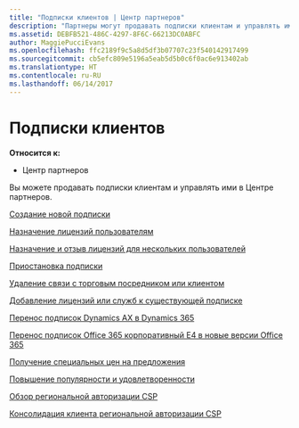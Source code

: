 ```yaml
---
title: "Подписки клиентов | Центр партнеров"
description: "Партнеры могут продавать подписки клиентам и управлять ими в Центре партнеров."
ms.assetid: DEBFB521-486C-4297-8F6C-66213DC0ABFC
author: MaggiePucciEvans
ms.openlocfilehash: ffc2189f9c5a8d5df3b07707c23f540142917499
ms.sourcegitcommit: cb5efc809e5196a5eab5d5b0c6f0ac6e913402ab
ms.translationtype: HT
ms.contentlocale: ru-RU
ms.lasthandoff: 06/14/2017
---
```

# <a name="customer-subscriptions"></a>Подписки клиентов

**Относится к:**

-  Центр партнеров

Вы можете продавать подписки клиентам и управлять ими в Центре партнеров. 

[Создание новой подписки](create-a-new-subscription.md)

[Назначение лицензий пользователям](assign-licenses-to-users.md)

[Назначение и отзыв лицензий для нескольких пользователей](bulk-license-provisioning-for-multiple-users.md)

[Приостановка подписки](suspend-a-subscription.md)

[Удаление связи с торговым посредником или клиентом](remove-a-relationship.md)

[Добавление лицензий или служб к существующей подписке](add-licenses-or-services-to-an-existing-subscription.md)

[Перенос подписок Dynamics AX в Dynamics 365](manual-subscription-migration.md)

[Перенос подписок Office 365 корпоративный E4 в новые версии Office 365](migrate-office365-e4-subscriptions-to-newer-versions.md)

[Получение специальных цен на предложения](get-special-pricing-for-offers.md)

[Повышение популярности и удовлетворенности](increasing-adoption-and-satisfaction.md)

[Обзор региональной авторизации CSP](regional-authorization-overview.md)

[Консолидация клиента региональной авторизации CSP](csp-regional-authorization-tenant-consolidation.md)

 

 



